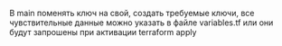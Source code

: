 В main поменять ключ на свой, создать требуемые ключи, все чувствительные данные можно указать в файле variables.tf или они будут запрошены при активации terraform apply
